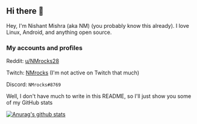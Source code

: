 ## Hi there 👋

Hey, I'm Nishant Mishra (aka NM) (you probably know this already). I love Linux, Android, and anything open source.

### My accounts and profiles

Reddit: [u/NMrocks28](http://reddit.com/user/NMrocks28)

Twitch: [NMrocks](http://twitch.tv/nmrocks) (I'm not active on Twitch that much)

Discord: `NMrocks#8769`

Well, I don't have much to write in this README, so I'll just show you some of my GitHub stats

[![Anurag's github stats](https://github-readme-stats.vercel.app/api?username=NMrocks)](https://github.com/anuraghazra/github-readme-stats)
